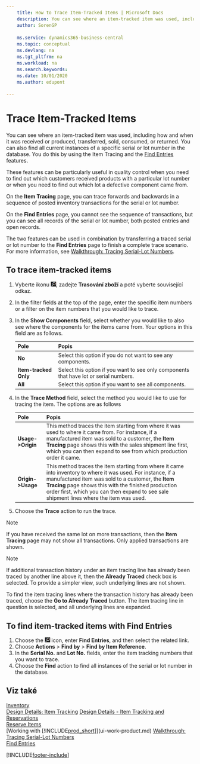 ```yaml
---
    title: How to Trace Item-Tracked Items | Microsoft Docs
    description: You can see where an item-tracked item was used, including how and when it was received or produced, transferred, sold, consumed, or returned. You can also find all current instances of a specific serial or lot number in the database. You do this by using the Item Tracing and the Navigate features.
    author: SorenGP

    ms.service: dynamics365-business-central
    ms.topic: conceptual
    ms.devlang: na
    ms.tgt_pltfrm: na
    ms.workload: na
    ms.search.keywords:
    ms.date: 10/01/2020
    ms.author: edupont

---
```

# Trace Item-Tracked Items
You can see where an item-tracked item was used, including how and when it was received or produced, transferred, sold, consumed, or returned. You can also find all current instances of a specific serial or lot number in the database. You do this by using the Item Tracing and the [Find Entries](ui-find-entries.md) features.

These features can be particularly useful in quality control when you need to find out which customers received products with a particular lot number or when you need to find out which lot a defective component came from.

On the **Item Tracing** page, you can trace forwards and backwards in a sequence of posted inventory transactions for the serial or lot number.

On the **Find Entries** page, you cannot see the sequence of transactions, but you can see all records of the serial or lot number, both posted entries and open records.

The two features can be used in combination by transferring a traced serial or lot number to the **Find Entries** page to finish a complete trace scenario. For more information, see [Walkthrough: Tracing Serial-Lot Numbers](walkthrough-tracing-serial-lot-numbers.md).

## To trace item-tracked items

1. Vyberte ikonu ![Žárovky, která otevře funkci Řekněte mi](media/ui-search/search_small.png "Řekněte mi, co chcete dělat"), zadejte **Trasování zboží** a poté vyberte související odkaz.
2. In the filter fields at the top of the page, enter the specific item numbers or a filter on the item numbers that you would like to trace.
3. In the **Show Components** field, select whether you would like to also see where the components for the items came from. Your options in this field are as follows.

   | Pole | Popis |
   |----------------------------------|---------------------------------------|  
   | **No** | Select this option if you do not want to see any components. |
   | **Item-tracked Only** | Select this option if you want to see only components that have lot or serial numbers. |
   | **All** | Select this option if you want to see all components. |

4. In the **Trace Method** field, select the method you would like to use for tracing the item. The options are as follows

   | Pole | Popis |
   |----------------------------------|---------------------------------------|  
   | **Usage->Origin** | This method traces the item starting from where it was used to where it came from. For instance, if a manufactured item was sold to a customer, the **Item Tracing** page shows this with the sales shipment line first, which you can then expand to see from which production order it came. |
   | **Origin->Usage** | This method traces the item starting from where it came into inventory to where it was used. For instance, if a manufactured item was sold to a customer, the **Item Tracing** page shows this with the finished production order first, which you can then expand to see sale shipment lines where the item was used. |

5. Choose the **Trace** action to run the trace.

> [!NOTE]  
> If you have received the same lot on more transactions, then the **Item Tracing** page may not show all transactions. Only applied transactions are shown.

> [!NOTE]  
> If additional transaction history under an item tracing line has already been traced by another line above it, then the **Already Traced** check box is selected. To provide a simpler view, such underlying lines are not shown.
>
> To find the item tracing lines where the transaction history has already been traced, choose the **Go to Already Traced** button. The item tracing line in question is selected, and all underlying lines are expanded.

## To find item-tracked items with Find Entries

1. Choose the ![Lightbulb that opens the Tell Me feature](media/ui-search/search_small.png "Tell me what you want to do") icon, enter **Find Entries**, and then select the related link.
2. Choose **Actions** > **Find by** > **Find by Item Reference**.
3. In the **Serial No.** and **Lot No.** fields, enter the item tracking numbers that you want to trace.
4. Choose the **Find** action to find all instances of the serial or lot number in the database.

## Viz také
[Inventory](inventory-manage-inventory.md)  
[Design Details: Item Tracking](design-details-item-tracking.md)
[Design Details - Item Tracking and Reservations](design-details-item-tracking-and-reservations.md)  
[Reserve Items](inventory-how-to-reserve-items.md)  
[Working with [!INCLUDE[prod_short](includes/prod_short.md)]](ui-work-product.md)
[Walkthrough: Tracing Serial-Lot Numbers](walkthrough-tracing-serial-lot-numbers.md)  
[Find Entries](ui-find-entries.md)


[!INCLUDE[footer-include](includes/footer-banner.md)]
